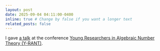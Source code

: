```yaml
---
layout: post
date: 2025-09-04 04:11:00-0400
inline: true # Change by false if you want a longer text
related_posts: false
---
```


I gave <a  href="https://alvarogohe.github.io/projects/crazy_for_three/">a talk</a> at the conference <a href="https://y-rant.github.io/">Young Researchers in Algebraic Number Theory (Y-RANT)</a>.
